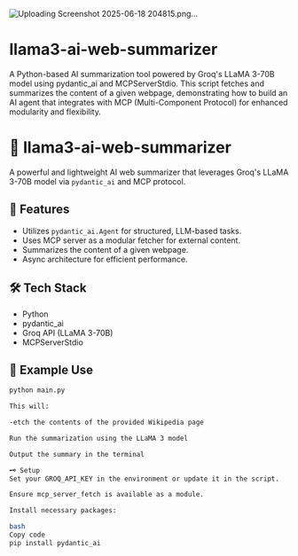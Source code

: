 

![Uploading Screenshot 2025-06-18 204815.png…]()



# llama3-ai-web-summarizer
A Python-based AI summarization tool powered by Groq's LLaMA 3-70B model using pydantic_ai and MCPServerStdio. This script fetches and summarizes the content of a given webpage, demonstrating how to build an AI agent that integrates with MCP (Multi-Component Protocol) for enhanced modularity and flexibility.

# 🧠 llama3-ai-web-summarizer

A powerful and lightweight AI web summarizer that leverages Groq's LLaMA 3-70B model via `pydantic_ai` and MCP protocol.

## 🚀 Features
- Utilizes `pydantic_ai.Agent` for structured, LLM-based tasks.
- Uses MCP server as a modular fetcher for external content.
- Summarizes the content of a given webpage.
- Async architecture for efficient performance.

## 🛠️ Tech Stack
- Python
- pydantic_ai
- Groq API (LLaMA 3-70B)
- MCPServerStdio

## 🧪 Example Use
```bash
python main.py

This will:

-etch the contents of the provided Wikipedia page

Run the summarization using the LLaMA 3 model

Output the summary in the terminal

🗝️ Setup
Set your GROQ_API_KEY in the environment or update it in the script.

Ensure mcp_server_fetch is available as a module.

Install necessary packages:

bash
Copy code
pip install pydantic_ai

